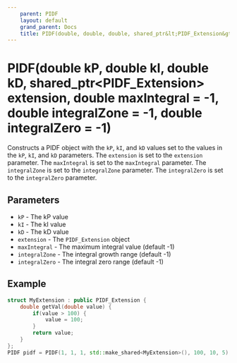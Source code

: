 ```yaml
---
    parent: PIDF
    layout: default
    grand_parent: Docs
    title: PIDF(double, double, double, shared_ptr&lt;PIDF_Extension&gt;, double = -1, double = -1, double = -1)
---
```

# PIDF(double kP, double kI, double kD, shared_ptr&lt;PIDF_Extension&gt; extension, double maxIntegral = -1, double integralZone = -1, double integralZero = -1)
Constructs a PIDF object with the `kP`, `kI`, and `kD` values set to the values in the `kP`, `kI`, and `kD` parameters. The `extension` is set to the `extension` parameter. The `maxIntegral` is set to the `maxIntegral` parameter. The `integralZone` is set to the `integralZone` parameter. The `integralZero` is set to the `integralZero` parameter.

## Parameters
- `kP` - The kP value
- `kI` - The kI value
- `kD` - The kD value
- `extension` - The `PIDF_Extension` object
- `maxIntegral` - The maximum integral value (default -1)
- `integralZone` - The integral growth range (default -1)
- `integralZero` - The integral zero range (default -1)

## Example
```cpp
struct MyExtension : public PIDF_Extension {
    double getVal(double value) {
        if(value > 100) {
            value = 100;
        }
        return value;
    }
};
PIDF pidf = PIDF(1, 1, 1, std::make_shared<MyExtension>(), 100, 10, 5);
```